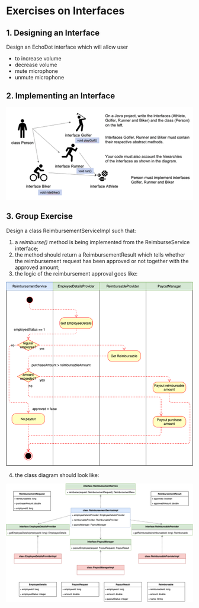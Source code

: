 # Exercises on  Interfaces

## 1. Designing an Interface
Design an EchoDot interface which will allow user
* to increase volume
* decrease volume
* mute microphone
* unmute microphone

## 2. Implementing an Interface
![Exercise No. 2](./exercise2.png "Exercise No. 2")

## 3. Group Exercise
Design a class ReimbursementServiceImpl such that:
1. a _reimburse()_ method is being implemented from the ReimburseService interface;
2. the method should return a ReimbursementResult which tells whether the reimbursement request has been approved or not together with the approved amount;
3. the logic of the reimbursement approval goes like:

![Reimbursement Activity Diagram](./reimbursement-activity-diagram.png "Reimbursement Activity Diagram")

4. the class diagram should look like:

![Reimbursement Class Diagram](./reimbursement-service-class-diagram.png "Reimbursement Class Diagram")